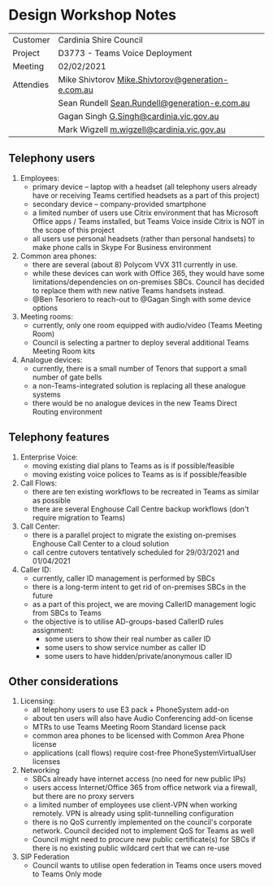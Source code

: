 # Design Workshop Notes

|           |                                                     |
| --------- | --------------------------------------------------- |
| Customer  | Cardinia Shire Council                              |
| Project   | D3773 - Teams Voice Deployment                      |
| Meeting   | 02/02/2021                                          |
| Attendies | Mike Shivtorov <Mike.Shivtorov@generation-e.com.au> |
|           | Sean Rundell <Sean.Rundell@generation-e.com.au>     |
|           | Gagan Singh <G.Singh@cardinia.vic.gov.au>           |
|           | Mark Wigzell <m.wigzell@cardinia.vic.gov.au>        |

## Telephony users

1) Employees:
    - primary device – laptop with a headset (all telephony users already have
      or receiving Teams certified headsets as a part of this project)
    - secondary device – company-provided smartphone
    - a limited number of users use Citrix environment that has Microsoft Office
      apps / Teams installed, but Teams Voice inside Citrix is NOT in the scope
      of this project
    - all users use personal headsets (rather than personal handsets) to make
      phone calls in Skype For Business environment
2) Common area phones:
    - there are several (about 8) Polycom VVX 311 currently in use.
    - while these devices can work with Office 365, they would have some
      limitations/dependencies on on-premises SBCs. Council has decided to
      replace them with new native Teams handsets instead.
    - @Ben Tesoriero to reach-out to @Gagan Singh with some device options
3) Meeting rooms:
    - currently, only one room equipped with audio/video (Teams Meeting Room)
    - Council is selecting a partner to deploy several additional Teams Meeting
      Room kits
4) Analogue devices:
    - currently, there is a small number of Tenors that support a small number
      of gate bells
    - a non-Teams-integrated solution is replacing all these analogue systems
    - there would be no analogue devices in the new Teams Direct Routing
      environment

## Telephony features

1) Enterprise Voice:
    - moving existing dial plans to Teams as is if possible/feasible
    - moving existing voice polices to Teams as is if possible/feasible
2) Call Flows:
    - there are ten existing workflows to be recreated in Teams as similar as
      possible
    - there are several Enghouse Call Centre backup workflows (don't require
      migration to Teams)
3) Call Center:
    - there is a parallel project to migrate the existing on-premises Enghouse
      Call Center to a cloud solution
    - call centre cutovers tentatively scheduled for 29/03/2021 and 01/04/2021
4) Caller ID:
    - currently, caller ID management is performed by SBCs
    - there is a long-term intent to get rid of on-premises SBCs in the future
    - as a part of this project, we are moving CallerID management logic from
      SBCs to Teams
    - the objective is to utilise AD-groups-based CallerID rules assignment:
      - some users to show their real number as caller ID
      - some users to show service number as caller ID
      - some users to have hidden/private/anonymous caller ID

## Other considerations

1) Licensing:
    - all telephony users to use E3 pack + PhoneSystem add-on
    - about ten users will also have Audio Conferencing add-on license
    - MTRs to use Teams Meeting Room Standard license pack
    - common area phones to be licensed with Common Area Phone license
    - applications (call flows) require cost-free PhoneSystemVirtualUser
      licenses
2) Networking
    - SBCs already have internet access (no need for new public IPs)
    - users access Internet/Office 365 from office network via a firewall, but
      there are no proxy servers
    - a limited number of employees use client-VPN when working remotely. VPN is
      already using split-tunnelling configuration
    - there is no QoS currently implemented on the council's corporate network.
      Council decided not to implement QoS for Teams as well
    - Council might need to procure new public certificate(s) for SBCs if there
      is no existing public wildcard cert that we can re-use
3) SIP Federation
    - Council wants to utilise open federation in Teams once users moved to
      Teams Only mode
